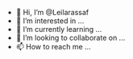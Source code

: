 - 👋 Hi, I’m @Leilarassaf
- 👀 I’m interested in ...
- 🌱 I’m currently learning ...
- 💞️ I’m looking to collaborate on ...
- 📫 How to reach me ...

<!---
Leilarassaf/Leilarassaf is a ✨ special ✨ repository because its `README.md` (this file) appears on your GitHub profile.
You can click the Preview link to take a look at your changes.
--->
